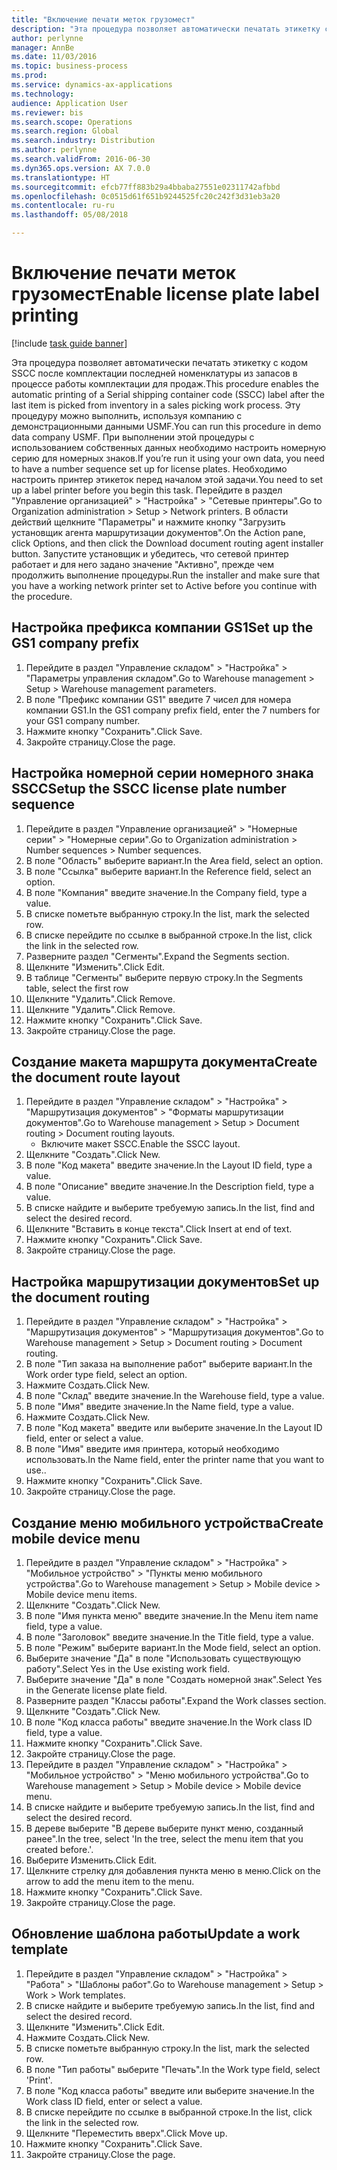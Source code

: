 ```yaml
--- 
title: "Включение печати меток грузомест"
description: "Эта процедура позволяет автоматически печатать этикетку с кодом SSCC после комплектации последней номенклатуры из запасов в процессе работы комплектации для продаж."
author: perlynne
manager: AnnBe
ms.date: 11/03/2016
ms.topic: business-process
ms.prod: 
ms.service: dynamics-ax-applications
ms.technology: 
audience: Application User
ms.reviewer: bis
ms.search.scope: Operations
ms.search.region: Global
ms.search.industry: Distribution
ms.author: perlynne
ms.search.validFrom: 2016-06-30
ms.dyn365.ops.version: AX 7.0.0
ms.translationtype: HT
ms.sourcegitcommit: efcb77ff883b29a4bbaba27551e02311742afbbd
ms.openlocfilehash: 0c0515d61f651b9244525fc20c242f3d31eb3a20
ms.contentlocale: ru-ru
ms.lasthandoff: 05/08/2018

---
```

# <a name="enable-license-plate-label-printing"></a><span data-ttu-id="0b7b3-103">Включение печати меток грузомест</span><span class="sxs-lookup"><span data-stu-id="0b7b3-103">Enable license plate label printing</span></span>

[!include [task guide banner](../../includes/task-guide-banner.md)]

<span data-ttu-id="0b7b3-104">Эта процедура позволяет автоматически печатать этикетку с кодом SSCC после комплектации последней номенклатуры из запасов в процессе работы комплектации для продаж.</span><span class="sxs-lookup"><span data-stu-id="0b7b3-104">This procedure enables the automatic printing of a Serial shipping container code (SSCC) label after the last item is picked from inventory in a sales picking work process.</span></span> <span data-ttu-id="0b7b3-105">Эту процедуру можно выполнить, используя компанию с демонстрационными данными USMF.</span><span class="sxs-lookup"><span data-stu-id="0b7b3-105">You can run this procedure in demo data company USMF.</span></span> <span data-ttu-id="0b7b3-106">При выполнении этой процедуры с использованием собственных данных необходимо настроить номерную серию для номерных знаков.</span><span class="sxs-lookup"><span data-stu-id="0b7b3-106">If you’re run it using your own data, you need to have a number sequence set up for license plates.</span></span> <span data-ttu-id="0b7b3-107">Необходимо настроить принтер этикеток перед началом этой задачи.</span><span class="sxs-lookup"><span data-stu-id="0b7b3-107">You need to set up a label printer before you begin this task.</span></span> <span data-ttu-id="0b7b3-108">Перейдите в раздел "Управление организацией" > "Настройка" > "Сетевые принтеры".</span><span class="sxs-lookup"><span data-stu-id="0b7b3-108">Go to Organization administration > Setup > Network printers.</span></span> <span data-ttu-id="0b7b3-109">В области действий щелкните "Параметры" и нажмите кнопку "Загрузить установщик агента маршрутизации документов".</span><span class="sxs-lookup"><span data-stu-id="0b7b3-109">On the Action pane, click Options, and then click the Download document routing agent installer button.</span></span> <span data-ttu-id="0b7b3-110">Запустите установщик и убедитесь, что сетевой принтер работает и для него задано значение "Активно", прежде чем продолжить выполнение процедуры.</span><span class="sxs-lookup"><span data-stu-id="0b7b3-110">Run the installer and make sure that you have a working network printer set to Active before you continue with the procedure.</span></span>


## <a name="set-up-the-gs1-company-prefix"></a><span data-ttu-id="0b7b3-111">Настройка префикса компании GS1</span><span class="sxs-lookup"><span data-stu-id="0b7b3-111">Set up the GS1 company prefix</span></span>
1. <span data-ttu-id="0b7b3-112">Перейдите в раздел "Управление складом" > "Настройка" > "Параметры управления складом".</span><span class="sxs-lookup"><span data-stu-id="0b7b3-112">Go to Warehouse management > Setup > Warehouse management parameters.</span></span>
2. <span data-ttu-id="0b7b3-113">В поле "Префикс компании GS1" введите 7 чисел для номера компании GS1.</span><span class="sxs-lookup"><span data-stu-id="0b7b3-113">In the GS1 company prefix field, enter the 7 numbers for your GS1 company number.</span></span>
3. <span data-ttu-id="0b7b3-114">Нажмите кнопку "Сохранить".</span><span class="sxs-lookup"><span data-stu-id="0b7b3-114">Click Save.</span></span>
4. <span data-ttu-id="0b7b3-115">Закройте страницу.</span><span class="sxs-lookup"><span data-stu-id="0b7b3-115">Close the page.</span></span>

## <a name="setup-the-sscc-license-plate-number-sequence"></a><span data-ttu-id="0b7b3-116">Настройка номерной серии номерного знака SSCC</span><span class="sxs-lookup"><span data-stu-id="0b7b3-116">Setup the SSCC license plate number sequence</span></span>
1. <span data-ttu-id="0b7b3-117">Перейдите в раздел "Управление организацией" > "Номерные серии" > "Номерные серии".</span><span class="sxs-lookup"><span data-stu-id="0b7b3-117">Go to Organization administration > Number sequences > Number sequences.</span></span>
2. <span data-ttu-id="0b7b3-118">В поле "Область" выберите вариант.</span><span class="sxs-lookup"><span data-stu-id="0b7b3-118">In the Area field, select an option.</span></span>
3. <span data-ttu-id="0b7b3-119">В поле "Ссылка" выберите вариант.</span><span class="sxs-lookup"><span data-stu-id="0b7b3-119">In the Reference field, select an option.</span></span>
4. <span data-ttu-id="0b7b3-120">В поле "Компания" введите значение.</span><span class="sxs-lookup"><span data-stu-id="0b7b3-120">In the Company field, type a value.</span></span>
5. <span data-ttu-id="0b7b3-121">В списке пометьте выбранную строку.</span><span class="sxs-lookup"><span data-stu-id="0b7b3-121">In the list, mark the selected row.</span></span>
6. <span data-ttu-id="0b7b3-122">В списке перейдите по ссылке в выбранной строке.</span><span class="sxs-lookup"><span data-stu-id="0b7b3-122">In the list, click the link in the selected row.</span></span>
7. <span data-ttu-id="0b7b3-123">Разверните раздел "Сегменты".</span><span class="sxs-lookup"><span data-stu-id="0b7b3-123">Expand the Segments section.</span></span>
8. <span data-ttu-id="0b7b3-124">Щелкните "Изменить".</span><span class="sxs-lookup"><span data-stu-id="0b7b3-124">Click Edit.</span></span>
9. <span data-ttu-id="0b7b3-125">В таблице "Сегменты" выберите первую строку.</span><span class="sxs-lookup"><span data-stu-id="0b7b3-125">In the Segments table, select the first row</span></span>
10. <span data-ttu-id="0b7b3-126">Щелкните "Удалить".</span><span class="sxs-lookup"><span data-stu-id="0b7b3-126">Click Remove.</span></span>
11. <span data-ttu-id="0b7b3-127">Щелкните "Удалить".</span><span class="sxs-lookup"><span data-stu-id="0b7b3-127">Click Remove.</span></span>
12. <span data-ttu-id="0b7b3-128">Нажмите кнопку "Сохранить".</span><span class="sxs-lookup"><span data-stu-id="0b7b3-128">Click Save.</span></span>
13. <span data-ttu-id="0b7b3-129">Закройте страницу.</span><span class="sxs-lookup"><span data-stu-id="0b7b3-129">Close the page.</span></span>

## <a name="create-the-document-route-layout"></a><span data-ttu-id="0b7b3-130">Создание макета маршрута документа</span><span class="sxs-lookup"><span data-stu-id="0b7b3-130">Create the document route layout</span></span>
1. <span data-ttu-id="0b7b3-131">Перейдите в раздел "Управление складом" > "Настройка" > "Маршрутизация документов" > "Форматы маршрутизации документов".</span><span class="sxs-lookup"><span data-stu-id="0b7b3-131">Go to Warehouse management > Setup > Document routing > Document routing layouts.</span></span>
    * <span data-ttu-id="0b7b3-132">Включите макет SSCC.</span><span class="sxs-lookup"><span data-stu-id="0b7b3-132">Enable the SSCC layout.</span></span>  
2. <span data-ttu-id="0b7b3-133">Щелкните "Создать".</span><span class="sxs-lookup"><span data-stu-id="0b7b3-133">Click New.</span></span>
3. <span data-ttu-id="0b7b3-134">В поле "Код макета" введите значение.</span><span class="sxs-lookup"><span data-stu-id="0b7b3-134">In the Layout ID field, type a value.</span></span>
4. <span data-ttu-id="0b7b3-135">В поле "Описание" введите значение.</span><span class="sxs-lookup"><span data-stu-id="0b7b3-135">In the Description field, type a value.</span></span>
5. <span data-ttu-id="0b7b3-136">В списке найдите и выберите требуемую запись.</span><span class="sxs-lookup"><span data-stu-id="0b7b3-136">In the list, find and select the desired record.</span></span>
6. <span data-ttu-id="0b7b3-137">Щелкните "Вставить в конце текста".</span><span class="sxs-lookup"><span data-stu-id="0b7b3-137">Click Insert at end of text.</span></span>
7. <span data-ttu-id="0b7b3-138">Нажмите кнопку "Сохранить".</span><span class="sxs-lookup"><span data-stu-id="0b7b3-138">Click Save.</span></span>
8. <span data-ttu-id="0b7b3-139">Закройте страницу.</span><span class="sxs-lookup"><span data-stu-id="0b7b3-139">Close the page.</span></span>

## <a name="set-up-the-document-routing"></a><span data-ttu-id="0b7b3-140">Настройка маршрутизации документов</span><span class="sxs-lookup"><span data-stu-id="0b7b3-140">Set up the document routing</span></span>
1. <span data-ttu-id="0b7b3-141">Перейдите в раздел "Управление складом" > "Настройка" > "Маршрутизация документов" > "Маршрутизация документов".</span><span class="sxs-lookup"><span data-stu-id="0b7b3-141">Go to Warehouse management > Setup > Document routing > Document routing.</span></span>
2. <span data-ttu-id="0b7b3-142">В поле "Тип заказа на выполнение работ" выберите вариант.</span><span class="sxs-lookup"><span data-stu-id="0b7b3-142">In the Work order type field, select an option.</span></span>
3. <span data-ttu-id="0b7b3-143">Нажмите Создать.</span><span class="sxs-lookup"><span data-stu-id="0b7b3-143">Click New.</span></span>
4. <span data-ttu-id="0b7b3-144">В поле "Склад" введите значение.</span><span class="sxs-lookup"><span data-stu-id="0b7b3-144">In the Warehouse field, type a value.</span></span>
5. <span data-ttu-id="0b7b3-145">В поле "Имя" введите значение.</span><span class="sxs-lookup"><span data-stu-id="0b7b3-145">In the Name field, type a value.</span></span>
6. <span data-ttu-id="0b7b3-146">Нажмите Создать.</span><span class="sxs-lookup"><span data-stu-id="0b7b3-146">Click New.</span></span>
7. <span data-ttu-id="0b7b3-147">В поле "Код макета" введите или выберите значение.</span><span class="sxs-lookup"><span data-stu-id="0b7b3-147">In the Layout ID field, enter or select a value.</span></span>
8. <span data-ttu-id="0b7b3-148">В поле "Имя" введите имя принтера, который необходимо использовать.</span><span class="sxs-lookup"><span data-stu-id="0b7b3-148">In the Name field, enter the printer name that you want to use..</span></span>
9. <span data-ttu-id="0b7b3-149">Нажмите кнопку "Сохранить".</span><span class="sxs-lookup"><span data-stu-id="0b7b3-149">Click Save.</span></span>
10. <span data-ttu-id="0b7b3-150">Закройте страницу.</span><span class="sxs-lookup"><span data-stu-id="0b7b3-150">Close the page.</span></span>

## <a name="create-mobile-device-menu"></a><span data-ttu-id="0b7b3-151">Создание меню мобильного устройства</span><span class="sxs-lookup"><span data-stu-id="0b7b3-151">Create mobile device menu</span></span>
1. <span data-ttu-id="0b7b3-152">Перейдите в раздел "Управление складом" > "Настройка" > "Мобильное устройство" > "Пункты меню мобильного устройства".</span><span class="sxs-lookup"><span data-stu-id="0b7b3-152">Go to Warehouse management > Setup > Mobile device > Mobile device menu items.</span></span>
2. <span data-ttu-id="0b7b3-153">Щелкните "Создать".</span><span class="sxs-lookup"><span data-stu-id="0b7b3-153">Click New.</span></span>
3. <span data-ttu-id="0b7b3-154">В поле "Имя пункта меню" введите значение.</span><span class="sxs-lookup"><span data-stu-id="0b7b3-154">In the Menu item name field, type a value.</span></span>
4. <span data-ttu-id="0b7b3-155">В поле "Заголовок" введите значение.</span><span class="sxs-lookup"><span data-stu-id="0b7b3-155">In the Title field, type a value.</span></span>
5. <span data-ttu-id="0b7b3-156">В поле "Режим" выберите вариант.</span><span class="sxs-lookup"><span data-stu-id="0b7b3-156">In the Mode field, select an option.</span></span>
6. <span data-ttu-id="0b7b3-157">Выберите значение "Да" в поле "Использовать существующую работу".</span><span class="sxs-lookup"><span data-stu-id="0b7b3-157">Select Yes in the Use existing work field.</span></span>
7. <span data-ttu-id="0b7b3-158">Выберите значение "Да" в поле "Создать номерной знак".</span><span class="sxs-lookup"><span data-stu-id="0b7b3-158">Select Yes in the Generate license plate field.</span></span>
8. <span data-ttu-id="0b7b3-159">Разверните раздел "Классы работы".</span><span class="sxs-lookup"><span data-stu-id="0b7b3-159">Expand the Work classes section.</span></span>
9. <span data-ttu-id="0b7b3-160">Щелкните "Создать".</span><span class="sxs-lookup"><span data-stu-id="0b7b3-160">Click New.</span></span>
10. <span data-ttu-id="0b7b3-161">В поле "Код класса работы" введите значение.</span><span class="sxs-lookup"><span data-stu-id="0b7b3-161">In the Work class ID field, type a value.</span></span>
11. <span data-ttu-id="0b7b3-162">Нажмите кнопку "Сохранить".</span><span class="sxs-lookup"><span data-stu-id="0b7b3-162">Click Save.</span></span>
12. <span data-ttu-id="0b7b3-163">Закройте страницу.</span><span class="sxs-lookup"><span data-stu-id="0b7b3-163">Close the page.</span></span>
13. <span data-ttu-id="0b7b3-164">Перейдите в раздел "Управление складом" > "Настройка" > "Мобильное устройство" > "Меню мобильного устройства".</span><span class="sxs-lookup"><span data-stu-id="0b7b3-164">Go to Warehouse management > Setup > Mobile device > Mobile device menu.</span></span>
14. <span data-ttu-id="0b7b3-165">В списке найдите и выберите требуемую запись.</span><span class="sxs-lookup"><span data-stu-id="0b7b3-165">In the list, find and select the desired record.</span></span>
15. <span data-ttu-id="0b7b3-166">В дереве выберите "В дереве выберите пункт меню, созданный ранее".</span><span class="sxs-lookup"><span data-stu-id="0b7b3-166">In the tree, select 'In the tree, select the menu item that you created before.'.</span></span>
16. <span data-ttu-id="0b7b3-167">Выберите Изменить.</span><span class="sxs-lookup"><span data-stu-id="0b7b3-167">Click Edit.</span></span>
17. <span data-ttu-id="0b7b3-168">Щелкните стрелку для добавления пункта меню в меню.</span><span class="sxs-lookup"><span data-stu-id="0b7b3-168">Click on the arrow to add the menu item to the menu.</span></span>
18. <span data-ttu-id="0b7b3-169">Нажмите кнопку "Сохранить".</span><span class="sxs-lookup"><span data-stu-id="0b7b3-169">Click Save.</span></span>
19. <span data-ttu-id="0b7b3-170">Закройте страницу.</span><span class="sxs-lookup"><span data-stu-id="0b7b3-170">Close the page.</span></span>

## <a name="update-a-work-template"></a><span data-ttu-id="0b7b3-171">Обновление шаблона работы</span><span class="sxs-lookup"><span data-stu-id="0b7b3-171">Update a work template</span></span>
1. <span data-ttu-id="0b7b3-172">Перейдите в раздел "Управление складом" > "Настройка" > "Работа" > "Шаблоны работ".</span><span class="sxs-lookup"><span data-stu-id="0b7b3-172">Go to Warehouse management > Setup > Work > Work templates.</span></span>
2. <span data-ttu-id="0b7b3-173">В списке найдите и выберите требуемую запись.</span><span class="sxs-lookup"><span data-stu-id="0b7b3-173">In the list, find and select the desired record.</span></span>
3. <span data-ttu-id="0b7b3-174">Щелкните "Изменить".</span><span class="sxs-lookup"><span data-stu-id="0b7b3-174">Click Edit.</span></span>
4. <span data-ttu-id="0b7b3-175">Нажмите Создать.</span><span class="sxs-lookup"><span data-stu-id="0b7b3-175">Click New.</span></span>
5. <span data-ttu-id="0b7b3-176">В списке пометьте выбранную строку.</span><span class="sxs-lookup"><span data-stu-id="0b7b3-176">In the list, mark the selected row.</span></span>
6. <span data-ttu-id="0b7b3-177">В поле "Тип работы" выберите "Печать".</span><span class="sxs-lookup"><span data-stu-id="0b7b3-177">In the Work type field, select 'Print'.</span></span>
7. <span data-ttu-id="0b7b3-178">В поле "Код класса работы" введите или выберите значение.</span><span class="sxs-lookup"><span data-stu-id="0b7b3-178">In the Work class ID field, enter or select a value.</span></span>
8. <span data-ttu-id="0b7b3-179">В списке перейдите по ссылке в выбранной строке.</span><span class="sxs-lookup"><span data-stu-id="0b7b3-179">In the list, click the link in the selected row.</span></span>
9. <span data-ttu-id="0b7b3-180">Щелкните "Переместить вверх".</span><span class="sxs-lookup"><span data-stu-id="0b7b3-180">Click Move up.</span></span>
10. <span data-ttu-id="0b7b3-181">Нажмите кнопку "Сохранить".</span><span class="sxs-lookup"><span data-stu-id="0b7b3-181">Click Save.</span></span>
11. <span data-ttu-id="0b7b3-182">Закройте страницу.</span><span class="sxs-lookup"><span data-stu-id="0b7b3-182">Close the page.</span></span>


